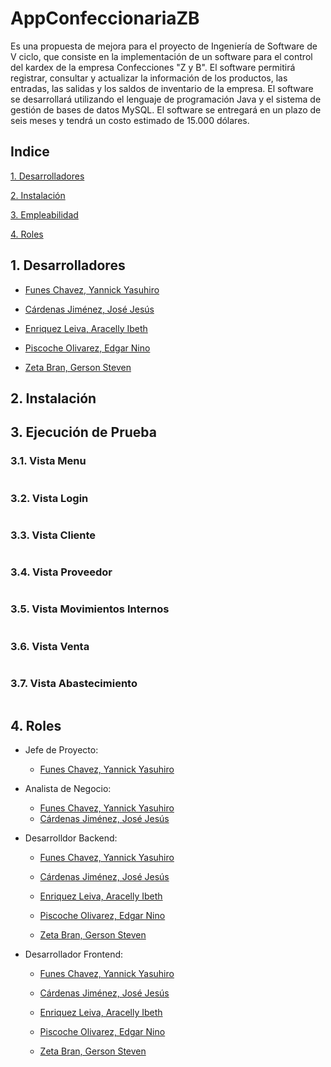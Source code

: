 # AppConfeccionariaZB

Es una propuesta de mejora para el proyecto de Ingeniería de Software de V ciclo, que consiste en la implementación de un software para el control del kardex de la empresa Confecciones "Z y B". El software permitirá registrar, consultar y actualizar la información de los productos, las entradas, las salidas y los saldos de inventario de la empresa. El software se desarrollará utilizando el lenguaje de programación Java y el sistema de gestión de bases de datos MySQL. El software se entregará en un plazo de seis meses y tendrá un costo estimado de 15.000 dólares.

## Indice
[1. Desarrolladores](#1-desarrolladores)

[2. Instalación](#2-instalación)

[3. Empleabilidad](#3-empleabilidad)

[4. Roles](#4-roles)

## 1. Desarrolladores

- [Funes Chavez, Yannick Yasuhiro](https://github.com/Yannx79)

- [Cárdenas Jiménez, José Jesús](https://github.com/JoseCarden)

- [Enriquez Leiva, Aracelly Ibeth](https://github.com/ARACELLYENR)

- [Piscoche Olivarez, Edgar Nino](https://github.com/EDGARNPO)

- [Zeta Bran, Gerson Steven](https://github.com/GersonZeta)

## 2. Instalación

## 3. Ejecución de Prueba

### 3.1. Vista Menu

![]()

### 3.2. Vista Login

![]()

### 3.3. Vista Cliente

![]()

### 3.4. Vista Proveedor

![]()

### 3.5. Vista Movimientos Internos

![]()

### 3.6. Vista Venta

![]()

### 3.7. Vista Abastecimiento

![]()

## 4. Roles

- Jefe de Proyecto: 
    - [Funes Chavez, Yannick Yasuhiro](https://github.com/Yannx79)

- Analista de Negocio: 
    - [Funes Chavez, Yannick Yasuhiro](https://github.com/Yannx79)
    - [Cárdenas Jiménez, José Jesús](https://github.com/JoseCarden)

- Desarrolldor Backend:
    - [Funes Chavez, Yannick Yasuhiro](https://github.com/Yannx79)

    - [Cárdenas Jiménez, José Jesús](https://github.com/JoseCarden)

    - [Enriquez Leiva, Aracelly Ibeth](https://github.com/ARACELLYENR)

    - [Piscoche Olivarez, Edgar Nino](https://github.com/EDGARNPO)

    - [Zeta Bran, Gerson Steven](https://github.com/GersonZeta)

- Desarrollador Frontend:
    - [Funes Chavez, Yannick Yasuhiro](https://github.com/Yannx79)

    - [Cárdenas Jiménez, José Jesús](https://github.com/JoseCarden)

    - [Enriquez Leiva, Aracelly Ibeth](https://github.com/ARACELLYENR)

    - [Piscoche Olivarez, Edgar Nino](https://github.com/EDGARNPO)

    - [Zeta Bran, Gerson Steven](https://github.com/GersonZeta)